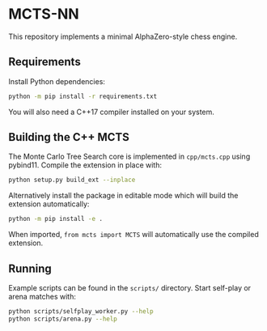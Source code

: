# MCTS-NN

This repository implements a minimal AlphaZero-style chess engine.

## Requirements

Install Python dependencies:

```bash
python -m pip install -r requirements.txt
```

You will also need a C++17 compiler installed on your system.

## Building the C++ MCTS

The Monte Carlo Tree Search core is implemented in `cpp/mcts.cpp` using
pybind11. Compile the extension in place with:

```bash
python setup.py build_ext --inplace
```

Alternatively install the package in editable mode which will build the
extension automatically:

```bash
python -m pip install -e .
```

When imported, `from mcts import MCTS` will automatically use the compiled
extension.

## Running

Example scripts can be found in the `scripts/` directory. Start self-play or
arena matches with:

```bash
python scripts/selfplay_worker.py --help
python scripts/arena.py --help
```
